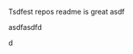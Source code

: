 Tsdfest repos readme is great asdf







asdfasdfd




d


























































































































































